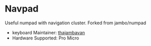# Navpad

Useful numpad with navigation cluster. Forked from jambo/numpad

* keyboard Maintainer: [thajambavan](https://github.com/thejambavan)
* Hardware Supported: Pro Micro

